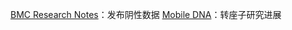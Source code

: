 [BMC Research Notes](https://bmcresnotes.biomedcentral.com/)：发布阴性数据
[Mobile DNA](https://mobilednajournal.biomedcentral.com/)：转座子研究进展